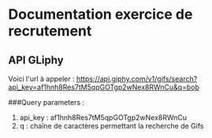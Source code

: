 # Documentation exercice de recrutement

## API GLiphy

Voici l'url à appeler : https://api.giphy.com/v1/gifs/search?api_key=af1hnh8Res7tM5qpGOTgp2wNex8RWnCu&q=bob

###Query parameters : 

1. api_key : af1hnh8Res7tM5qpGOTgp2wNex8RWnCu
2. q : chaîne de caractères permettant la recherche de Gifs



